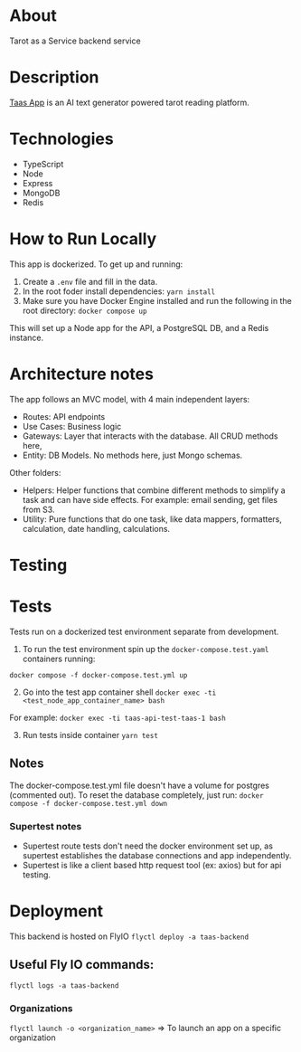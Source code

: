 # About

Tarot as a Service backend service

# Description

[Taas App](https://app.taasmusic.com) is an AI text generator powered tarot reading platform.

# Technologies

- TypeScript
- Node
- Express
- MongoDB
- Redis

# How to Run Locally

This app is dockerized. To get up and running:

1. Create a `.env` file and fill in the data.
2. In the root foder install dependencies: `yarn install`
3. Make sure you have Docker Engine installed and run the following in the root directory:
   `docker compose up`

This will set up a Node app for the API, a PostgreSQL DB, and a Redis instance.

# Architecture notes

The app follows an MVC model, with 4 main independent layers:

- Routes: API endpoints
- Use Cases: Business logic
- Gateways: Layer that interacts with the database. All CRUD methods here,
- Entity: DB Models. No methods here, just Mongo schemas.

Other folders:

- Helpers: Helper functions that combine different methods to simplify a task and can have side effects. For example: email sending, get files from S3.
- Utility: Pure functions that do one task, like data mappers, formatters, calculation, date handling, calculations.

# Testing

# Tests

Tests run on a dockerized test environment separate from development.

1. To run the test environment spin up the `docker-compose.test.yaml` containers running:

`docker compose -f docker-compose.test.yml up`

2. Go into the test app container shell
   `docker exec -ti <test_node_app_container_name> bash`

For example: `docker exec -ti taas-api-test-taas-1 bash`

3. Run tests inside container
   `yarn test`

## Notes

The docker-compose.test.yml file doesn't have a volume for postgres (commented out). To reset the database completely, just run:
`docker compose -f docker-compose.test.yml down`

### Supertest notes

- Supertest route tests don't need the docker environment set up, as supertest establishes the database connections and app independently.
- Supertest is like a client based http request tool (ex: axios) but for api testing.

# Deployment

This backend is hosted on FlyIO
`flyctl deploy -a taas-backend`

## Useful Fly IO commands:

`flyctl logs -a taas-backend`

### Organizations

`flyctl launch -o <organization_name>` => To launch an app on a specific organization
